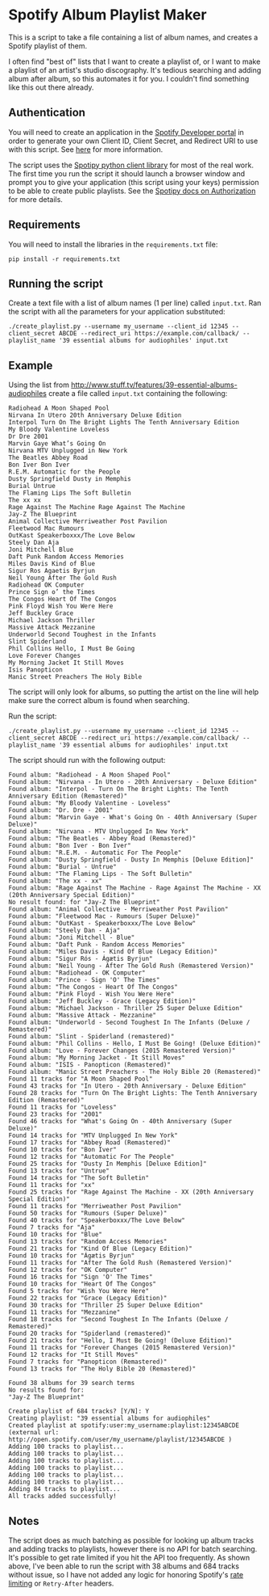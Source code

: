 # Spotify Album Playlist Maker

This is a script to take a file containing a list of album names, and creates a Spotify playlist of them.

I often find "best of" lists that I want to create a playlist of, or I want to make a playlist of an artist's studio discography. It's tedious searching and adding album after album, so this automates it for you. I couldn't find something like this out there already.

## Authentication

You will need to create an application in the [Spotify Developer portal](https://developer.spotify.com/my-applications) in order to generate your own Client ID, Client Secret, and Redirect URI to use with this script. See [here](https://developer.spotify.com/web-api/tutorial/) for more information.

The script uses the [Spotipy python client library](http://spotipy.readthedocs.io/en/latest/) for most of the real work. The first time you run the script it should launch a browser window and prompt you to give your application (this script using your keys) permission to be able to create public playlists. See the [Spotipy docs on Authorization](http://spotipy.readthedocs.io/en/latest/#authorized-requests) for more details.

## Requirements

You will need to install the libraries in the `requirements.txt` file:
```
pip install -r requirements.txt
```

## Running the script

Create a text file with a list of album names (1 per line) called `input.txt`. Ran the script with all the parameters for your application substituted:
```
./create_playlist.py --username my_username --client_id 12345 --client_secret ABCDE --redirect_uri https://example.com/callback/ --playlist_name '39 essential albums for audiophiles' input.txt
```

## Example

Using the list from http://www.stuff.tv/features/39-essential-albums-audiophiles create a file called `input.txt` containing the following:
```
Radiohead A Moon Shaped Pool
Nirvana In Utero 20th Anniversary Deluxe Edition
Interpol Turn On The Bright Lights The Tenth Anniversary Edition
My Bloody Valentine Loveless
Dr Dre 2001
Marvin Gaye What’s Going On
Nirvana MTV Unplugged in New York
The Beatles Abbey Road
Bon Iver Bon Iver
R.E.M. Automatic for the People
Dusty Springfield Dusty in Memphis
Burial Untrue
The Flaming Lips The Soft Bulletin
The xx xx
Rage Against The Machine Rage Against The Machine
Jay-Z The Blueprint
Animal Collective Merriweather Post Pavilion
Fleetwood Mac Rumours
OutKast Speakerboxxx/The Love Below
Steely Dan Aja
Joni Mitchell Blue
Daft Punk Random Access Memories
Miles Davis Kind of Blue
Sigur Ros Agaetis Byrjun
Neil Young After The Gold Rush
Radiohead OK Computer
Prince Sign o’ the Times
The Congos Heart Of The Congos
Pink Floyd Wish You Were Here
Jeff Buckley Grace
Michael Jackson Thriller
Massive Attack Mezzanine
Underworld Second Toughest in the Infants
Slint Spiderland
Phil Collins Hello, I Must Be Going
Love Forever Changes
My Morning Jacket It Still Moves
Isis Panopticon
Manic Street Preachers The Holy Bible
```

The script will only look for albums, so putting the artist on the line will help make sure the correct album is found when searching.

Run the script:
```
./create_playlist.py --username my_username --client_id 12345 --client_secret ABCDE --redirect_uri https://example.com/callback/ --playlist_name '39 essential albums for audiophiles' input.txt
```

The script should run with the following output:
```
Found album: "Radiohead - A Moon Shaped Pool"
Found album: "Nirvana - In Utero - 20th Anniversary - Deluxe Edition"
Found album: "Interpol - Turn On The Bright Lights: The Tenth Anniversary Edition (Remastered)"
Found album: "My Bloody Valentine - Loveless"
Found album: "Dr. Dre - 2001"
Found album: "Marvin Gaye - What's Going On - 40th Anniversary (Super Deluxe)"
Found album: "Nirvana - MTV Unplugged In New York"
Found album: "The Beatles - Abbey Road (Remastered)"
Found album: "Bon Iver - Bon Iver"
Found album: "R.E.M. - Automatic For The People"
Found album: "Dusty Springfield - Dusty In Memphis [Deluxe Edition]"
Found album: "Burial - Untrue"
Found album: "The Flaming Lips - The Soft Bulletin"
Found album: "The xx - xx"
Found album: "Rage Against The Machine - Rage Against The Machine - XX (20th Anniversary Special Edition)"
No result found: for "Jay-Z The Blueprint"
Found album: "Animal Collective - Merriweather Post Pavilion"
Found album: "Fleetwood Mac - Rumours (Super Deluxe)"
Found album: "OutKast - Speakerboxxx/The Love Below"
Found album: "Steely Dan - Aja"
Found album: "Joni Mitchell - Blue"
Found album: "Daft Punk - Random Access Memories"
Found album: "Miles Davis - Kind Of Blue (Legacy Edition)"
Found album: "Sigur Rós - Ágætis Byrjun"
Found album: "Neil Young - After The Gold Rush (Remastered Version)"
Found album: "Radiohead - OK Computer"
Found album: "Prince - Sign 'O' The Times"
Found album: "The Congos - Heart Of The Congos"
Found album: "Pink Floyd - Wish You Were Here"
Found album: "Jeff Buckley - Grace (Legacy Edition)"
Found album: "Michael Jackson - Thriller 25 Super Deluxe Edition"
Found album: "Massive Attack - Mezzanine"
Found album: "Underworld - Second Toughest In The Infants (Deluxe / Remastered)"
Found album: "Slint - Spiderland (remastered)"
Found album: "Phil Collins - Hello, I Must Be Going! (Deluxe Edition)"
Found album: "Love - Forever Changes (2015 Remastered Version)"
Found album: "My Morning Jacket - It Still Moves"
Found album: "ISIS - Panopticon (Remastered)"
Found album: "Manic Street Preachers - The Holy Bible 20 (Remastered)"
Found 11 tracks for "A Moon Shaped Pool"
Found 43 tracks for "In Utero - 20th Anniversary - Deluxe Edition"
Found 28 tracks for "Turn On The Bright Lights: The Tenth Anniversary Edition (Remastered)"
Found 11 tracks for "Loveless"
Found 23 tracks for "2001"
Found 46 tracks for "What's Going On - 40th Anniversary (Super Deluxe)"
Found 14 tracks for "MTV Unplugged In New York"
Found 17 tracks for "Abbey Road (Remastered)"
Found 10 tracks for "Bon Iver"
Found 12 tracks for "Automatic For The People"
Found 25 tracks for "Dusty In Memphis [Deluxe Edition]"
Found 13 tracks for "Untrue"
Found 14 tracks for "The Soft Bulletin"
Found 11 tracks for "xx"
Found 25 tracks for "Rage Against The Machine - XX (20th Anniversary Special Edition)"
Found 11 tracks for "Merriweather Post Pavilion"
Found 50 tracks for "Rumours (Super Deluxe)"
Found 40 tracks for "Speakerboxxx/The Love Below"
Found 7 tracks for "Aja"
Found 10 tracks for "Blue"
Found 13 tracks for "Random Access Memories"
Found 21 tracks for "Kind Of Blue (Legacy Edition)"
Found 10 tracks for "Ágætis Byrjun"
Found 11 tracks for "After The Gold Rush (Remastered Version)"
Found 12 tracks for "OK Computer"
Found 16 tracks for "Sign 'O' The Times"
Found 10 tracks for "Heart Of The Congos"
Found 5 tracks for "Wish You Were Here"
Found 22 tracks for "Grace (Legacy Edition)"
Found 30 tracks for "Thriller 25 Super Deluxe Edition"
Found 11 tracks for "Mezzanine"
Found 18 tracks for "Second Toughest In The Infants (Deluxe / Remastered)"
Found 20 tracks for "Spiderland (remastered)"
Found 21 tracks for "Hello, I Must Be Going! (Deluxe Edition)"
Found 11 tracks for "Forever Changes (2015 Remastered Version)"
Found 12 tracks for "It Still Moves"
Found 7 tracks for "Panopticon (Remastered)"
Found 13 tracks for "The Holy Bible 20 (Remastered)"

Found 38 albums for 39 search terms
No results found for:
"Jay-Z The Blueprint"

Create playlist of 684 tracks? [Y/N]: Y
Creating playlist: "39 essential albums for audiophiles"
Created playlist at spotify:user:my_username:playlist:12345ABCDE (external url: http://open.spotify.com/user/my_username/playlist/12345ABCDE )
Adding 100 tracks to playlist...
Adding 100 tracks to playlist...
Adding 100 tracks to playlist...
Adding 100 tracks to playlist...
Adding 100 tracks to playlist...
Adding 100 tracks to playlist...
Adding 84 tracks to playlist...
All tracks added successfully!
```

## Notes

The script does as much batching as possible for looking up album tracks and adding tracks to playlists, however there is no API for batch searching. It's possible to get rate limited if you hit the API too frequently. As shown above, I've been able to run the script with 38 albums and 684 tracks without issue, so I have not added any logic for honoring Spotify's [rate limiting](https://developer.spotify.com/web-api/user-guide/#rate-limiting) or `Retry-After` headers.
